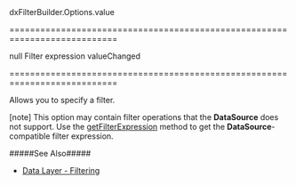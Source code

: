 <!--id-->dxFilterBuilder.Options.value<!--/id-->
===========================================================================
<!--default-->null<!--/default-->
<!--type-->Filter expression<!--/type-->
<!--firedEvents-->valueChanged<!--/firedEvents-->
===========================================================================

<!--shortDescription-->
Allows you to specify a filter.
<!--/shortDescription-->

<!--fullDescription-->
[note] This option may contain filter operations that the **DataSource** does not support. Use the [getFilterExpression](/Documentation/ApiReference/UI_Widgets/dxFilterBuilder/Methods/#getFilterExpression) method to get the **DataSource**-compatible filter expression.

#####See Also#####
- [Data Layer - Filtering](/Documentation/Guide/Data_Layer/Data_Layer/#Reading_Data/Filtering)
<!--/fullDescription-->